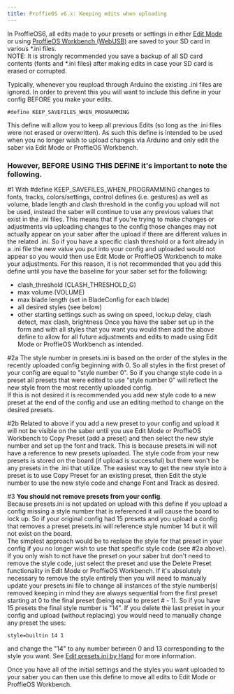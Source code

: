 ```yaml
---
title: ProffieOS v6.x: Keeping edits when uploading
---
```

In ProffieOS6, all edits made to your presets or settings in either [Edit Mode](https://fett263.s3.us-east-2.amazonaws.com/proffieOS6-edit-mode.html) or using [ProffieOS Workbench (WebUSB)](webusb.md) are saved to your SD card in various *.ini files.  
NOTE: It is strongly recommended you save a backup of all SD card contents (fonts and *.ini files) after making edits in case your SD card is erased or corrupted.

Typically, whenever you reupload through Arduino the existing .ini files are ignored.  In order to prevent this you will want to include this define in your config BEFORE you make your edits.

`#define KEEP_SAVEFILES_WHEN_PROGRAMMING`

This define will allow you to keep all previous Edits (so long as the .ini files were not erased or overwritten). As such this define is intended to be used when you no longer wish to upload changes via Arduino and only edit the saber via Edit Mode or ProffieOS Workbench.

### However, BEFORE USING THIS DEFINE it's important to note the following.  

#1 With #define KEEP_SAVEFILES_WHEN_PROGRAMMING changes to fonts, tracks, colors/settings, control defines (i.e. gestures) as well as volume, blade length and clash threshold in the config you upload will not be used, instead the saber will continue to use any previous values that exist in the .ini files.
This means that if you're trying to make changes or adjustments via uploading changes to the config those changes may not actually appear on your saber after the upload if there are different values in the related .ini.  So if you have a specific clash threshold or a font already in a .ini file the new value you put into your config and uploaded would not appear so you would then use Edit Mode or ProffieOS Workbench to make your adjustments.
For this reason, it is not recommended that you add this define until you have the baseline for your saber set for the following:
* clash_threshold (CLASH_THRESHOLD_G)
* max volume (VOLUME) 
* max blade length (set in BladeConfig for each blade)
* all desired styles (see below)
* other starting settings such as swing on speed, lockup delay, clash detect, max clash, brightness
Once you have the saber set up in the form and with all styles that you want you would then add the above define to allow for all future adjustments and edits to made using Edit Mode or ProffieOS Workbench as intended.

#2a The style number in presets.ini is based on the order of the styles in the recently uploaded config beginning with 0.  So all styles in the first preset of your config are equal to "style number 0".  So if you change style code in a preset all presets that were edited to use "style number 0" will reflect the new style from the most recently uploaded config.  
If this is not desired it is recommended you add new style code to a new preset at the end of the config and use an editing method to change on the desired presets.

#2b Related to above if you add a new preset to your config and upload it will not be visible on the saber until you use Edit Mode or ProffieOS Workbench to Copy Preset (add a preset) and then select the new style number and set up the font and track.  This is because presets.ini will not have a reference to new presets uploaded.  The style code from your new presets is stored on the board (if upload is successful) but there won't be any presets in the .ini that utilize. 
The easiest way to get the new style into a preset is to use Copy Preset for an existing preset, then Edit the style number to use the new style code and change Font and Track as desired.

#3 **You should not remove presets from your config**.  
Because presets.ini is not updated on upload with this define if you upload a config missing a style number that is referenced it will cause the board to lock up.  So if your original config had 15 presets and you upload a config that removes a preset presets.ini will reference style number 14 but it will not exist on the board.  
The simplest approach would be to replace the style for that preset in your config if you no longer wish to use that specific style code (see #2a above).
If you only wish to not have the preset on your saber but don't need to remove the style code, just select the preset and use the Delete Preset functionality in Edit Mode or ProffieOS Workbench.
If it's absolutely necessary to remove the style entirely then you will need to manually update your presets.ini file to change all instances of the style number(s) removed keeping in mind they are always sequential from the first preset starting at 0 to the final preset (being equal to preset # - 1).  So if you have 15 presets the final style number is "14".  If you delete the last preset in your config and upload (without replacing) you would need to manually change any preset the uses:

`style=builtin 14 1`

and change the "14" to any number between 0 and 13 corresponding to the style you want.  See [Edit presets.ini by Hand](howto/editing-presets.ini-by-hand.md) for more information.

Once you have all of the initial settings and the styles you want uploaded to your saber you can then use this define to move all edits to Edit Mode or ProffieOS Workbench.
